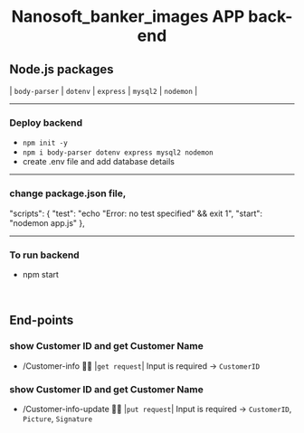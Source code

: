 <h1 align="center"> Nanosoft_banker_images APP back-end </h1>

## Node.js packages
| `body-parser` | `dotenv` | `express` | `mysql2` | `nodemon` |

<hr>

### Deploy backend
- `npm init -y` 
- `npm i body-parser dotenv express mysql2 nodemon` 
- create .env file and add database details

<hr>

### change package.json file, <br>
  "scripts": {
    "test": "echo \"Error: no test specified\" && exit 1",
    "start": "nodemon app.js"
  },

<hr>

### To run backend
- npm start

<br>

## End-points

### show Customer ID and get Customer Name
- /Customer-info 🙇‍♂️ |`get request`| Input is required -> `CustomerID`

### show Customer ID and get Customer Name
- /Customer-info-update 🙇‍♂️ |`put request`| Input is required -> `CustomerID`, `Picture`, `Signature`
  


